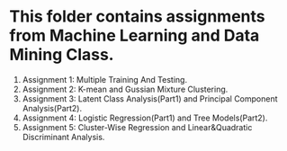 # This folder contains assignments from Machine Learning and Data Mining Class. <br>
1. Assignment 1: Multiple Training And Testing. <br>
2. Assignment 2: K-mean and Gussian Mixture Clustering.  <br>
3. Assignment 3: Latent Class Analysis(Part1) and Principal Component Analysis(Part2). <br>
4. Assignment 4: Logistic Regression(Part1) and Tree Models(Part2). <br>
5. Assignment 5: Cluster-Wise Regression and Linear&Quadratic Discriminant Analysis. <br>

